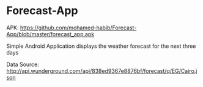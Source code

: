 # Forecast-App
APK: https://github.com/mohamed-habib/Forecast-App/blob/master/forecast_app.apk

Simple Android Application displays the weather forecast for the next three days 

Data Source: http://api.wunderground.com/api/838ed9367e8876bf/forecast/q/EG/Cairo.json
